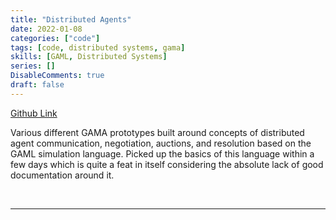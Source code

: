 ```yaml
---
title: "Distributed Agents"
date: 2022-01-08
categories: ["code"]
tags: [code, distributed systems, gama]
skills: [GAML, Distributed Systems]
series: []
DisableComments: true
draft: false
---
```


[Github Link](https://github.com/aykhazanchi/id2209-dist-ai-intelligent-agents)

Various different GAMA prototypes built around concepts of distributed agent communication, negotiation, auctions, and resolution based on the GAML simulation language. Picked up the basics of this language within a few days which is quite a feat in itself considering the absolute lack of good documentation around it.

<br>

---